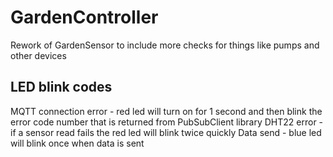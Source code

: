 # GardenController
Rework of GardenSensor to include more checks for things like pumps and other devices


## LED blink codes
MQTT connection error - red led will turn on for 1 second and then blink the error code number that is returned from PubSubClient library
DHT22 error - if a sensor read fails the red led will blink twice quickly
Data send - blue led will blink once when data is sent